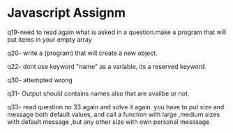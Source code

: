 # Javascript Assignm

q19-need to read again what is asked in a question.make a program that will put items in your empty array

q20- write a (program) that will create a new object. 

q22- dont use keyword "name" as a variable, its a reserved keyword.

q30- attempted wrong

q31- Output should contains names also that are availbe or not.

q33- read question no 33 again and solve it again. you have to put size and message both default values, and call a function with large ,medium sizes with default message ,but any other size with own personal messsage
